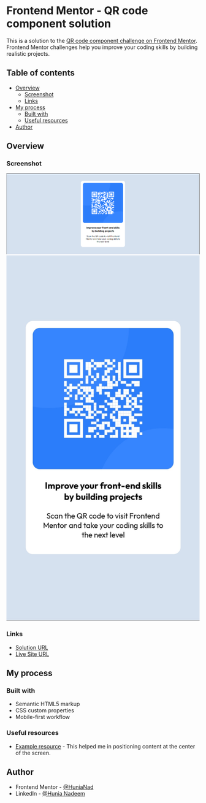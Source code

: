 # Frontend Mentor - QR code component solution

This is a solution to the [QR code component challenge on Frontend Mentor](https://www.frontendmentor.io/challenges/qr-code-component-iux_sIO_H). Frontend Mentor challenges help you improve your coding skills by building realistic projects. 

## Table of contents

- [Overview](#overview)
  - [Screenshot](#screenshot)
  - [Links](#links)
- [My process](#my-process)
  - [Built with](#built-with)
  - [Useful resources](#useful-resources)
- [Author](#author)

## Overview

### Screenshot

![](./screenshot-desktop.png)
![](./screenshot-mobile.jpg)

### Links

- [Solution URL](https://www.frontendmentor.io/solutions/responsive-qr-code-component-using-html-and-css-PbPkpug2_V)
- [Live Site URL](https://hunianad.github.io/QR-code-component/)

## My process

### Built with

- Semantic HTML5 markup
- CSS custom properties
- Mobile-first workflow

### Useful resources

- [Example resource](https://blog.hubspot.com/website/center-div-css) - This helped me in positioning content at the center of the screen.

## Author

- Frontend Mentor - [@HuniaNad](https://www.frontendmentor.io/profile/HuniaNad)
- LinkedIn - [@Hunia Nadeem](https://www.linkedin.com/in/hunianadeem/)
